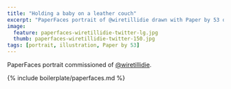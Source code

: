 ```yaml
---
title: "Holding a baby on a leather couch"
excerpt: "PaperFaces portrait of @wiretillidie drawn with Paper by 53 on an iPad."
image: 
  feature: paperfaces-wiretillidie-twitter-lg.jpg
  thumb: paperfaces-wiretillidie-twitter-150.jpg
tags: [portrait, illustration, Paper by 53]
---
```


PaperFaces portrait commissioned of [@wiretillidie](http://twitter.com/wiretillidie).

{% include boilerplate/paperfaces.md %}